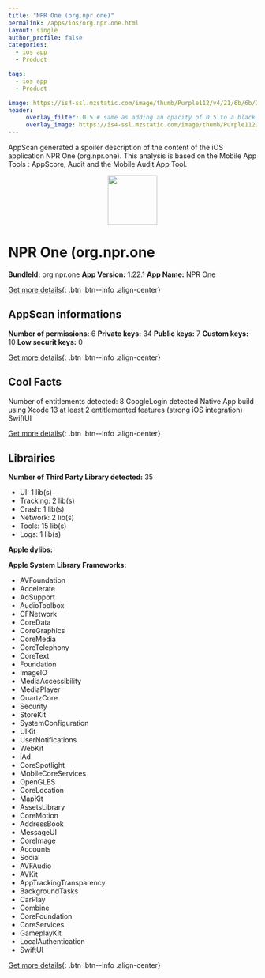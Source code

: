 ```yaml
---
title: "NPR One (org.npr.one)"
permalink: /apps/ios/org.npr.one.html
layout: single
author_profile: false
categories: 
  - ios app 
  - Product 

tags: 
  - ios app 
  - Product 

image: https://is4-ssl.mzstatic.com/image/thumb/Purple112/v4/21/6b/6b/216b6b59-1316-5250-0fea-e615d7407cfd/AppIconRelease-1x_U007emarketing-0-6-0-85-220.png/512x512bb.jpg
header: 
     overlay_filter: 0.5 # same as adding an opacity of 0.5 to a black background
     overlay_image: https://is4-ssl.mzstatic.com/image/thumb/Purple112/v4/21/6b/6b/216b6b59-1316-5250-0fea-e615d7407cfd/AppIconRelease-1x_U007emarketing-0-6-0-85-220.png/512x512bb.jpg
---
```

AppScan generated a spoiler description of the content of the iOS application NPR One (org.npr.one). This analysis is based on the Mobile App Tools : AppScore, Audit and the Mobile Audit App Tool.

  
  
<div style="text-align: center;"><img src="https://is4-ssl.mzstatic.com/image/thumb/Purple112/v4/21/6b/6b/216b6b59-1316-5250-0fea-e615d7407cfd/AppIconRelease-1x_U007emarketing-0-6-0-85-220.png/512x512bb.jpg" width="100" height="100"></div>  
  
# NPR One (org.npr.one

**BundleId:** org.npr.one
**App Version:** 1.22.1
**App Name:** NPR One


[Get more details](/pricing.html){: .btn .btn--info .align-center}  
  
## AppScan informations 

**Number of permissions:** 6
**Private keys:** 34
**Public keys:** 7
**Custom keys:** 10
**Low securit keys:** 0
  
[Get more details](/pricing.html){: .btn .btn--info .align-center}

## Cool Facts

Number of entitlements detected: 8
GoogleLogin detected
Native App
build using Xcode 13
at least 2 entitlemented features (strong iOS integration)
SwiftUI
  
[Get more details](/pricing.html){: .btn .btn--info .align-center}

## Librairies 
**Number of Third Party Library detected:** 35
- UI: 1 lib(s)
- Tracking: 2 lib(s)
- Crash: 1 lib(s)
- Network: 2 lib(s)
- Tools: 15 lib(s)
- Logs: 1 lib(s)

**Apple dylibs:**


**Apple System Library Frameworks:**
- AVFoundation
- Accelerate
- AdSupport
- AudioToolbox
- CFNetwork
- CoreData
- CoreGraphics
- CoreMedia
- CoreTelephony
- CoreText
- Foundation
- ImageIO
- MediaAccessibility
- MediaPlayer
- QuartzCore
- Security
- StoreKit
- SystemConfiguration
- UIKit
- UserNotifications
- WebKit
- iAd
- CoreSpotlight
- MobileCoreServices
- OpenGLES
- CoreLocation
- MapKit
- AssetsLibrary
- CoreMotion
- AddressBook
- MessageUI
- CoreImage
- Accounts
- Social
- AVFAudio
- AVKit
- AppTrackingTransparency
- BackgroundTasks
- CarPlay
- Combine
- CoreFoundation
- CoreServices
- GameplayKit
- LocalAuthentication
- SwiftUI


  
[Get more details](/pricing.html){: .btn .btn--info .align-center}

